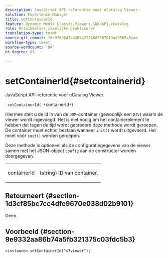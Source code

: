 ```yaml
---
description: JavaScript API-referentie voor eCatalog Viewer.
solution: Experience Manager
title: setContainerId
feature: Dynamic Media Classic,Viewers,SDK/API,eCatalog
role: Ontwikkelaar,zakelijke praktiserer
translation-type: tm+mt
source-git-commit: f6c97606d7a4209427316d7367013ad9585a5cae
workflow-type: tm+mt
source-wordcount: '94'
ht-degree: 0%

---
```



# setContainerId{#setcontainerid}

JavaScript API-referentie voor eCatalog Viewer.

` setContainerId( *`containerId`*)`

Hiermee stelt u de id in van de `DOM`-container (gewoonlijk een `DIV`) waarin de viewer wordt ingevoegd. Het is niet nodig om het containerelement te hebben dat tegen de tijd wordt gecreeerd deze methode wordt geroepen. De container moet echter bestaan wanneer `init()` wordt uitgevoerd. Het moet vóór `init()` worden geroepen.

Deze methode is optioneel als de configuratiegegevens van de viewer samen met het JSON-object `config` aan de constructor worden doorgegeven.

<table id="table_896DFF34A68A403DB93A6D597461A573"> 
 <tbody> 
  <tr> 
   <td colname="col1"> <p> <span class="codeph"> <span class="varname"> containerId  </span> </span> </p> </td> 
   <td colname="col2"> <p> <span class="codeph"> {string}  </span> ID van container. </p> </td> 
  </tr> 
 </tbody> 
</table>

## Retourneert {#section-1d3cf85bc7cc4dfe9670e038d02b9101}

Geen.

## Voorbeeld {#section-9e9332aa86b74a5fb321375c03fdc5b3}

```
<instance>.setContainerId("s7viewer");
```

